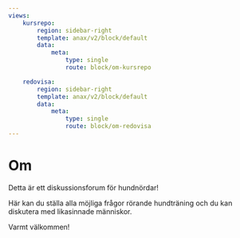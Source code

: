 ```yaml
---
views:
    kursrepo:
        region: sidebar-right
        template: anax/v2/block/default
        data:
            meta: 
                type: single
                route: block/om-kursrepo

    redovisa:
        region: sidebar-right
        template: anax/v2/block/default
        data:
            meta: 
                type: single
                route: block/om-redovisa
---
```

Om
=========================

Detta är ett diskussionsforum för hundnördar!

Här kan du ställa alla möjliga frågor rörande hundträning och du kan diskutera med likasinnade människor.

Varmt välkommen!
